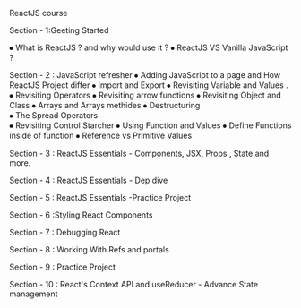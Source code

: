 ReactJS course

Section - 1:Geeting Started 

⦁	What is ReactJS ? and why would use it ?
⦁	ReactJS VS Vanilla JavaScript ?

Section - 2 : JavaScript  refresher 
⦁	Adding JavaScript to a page and How ReactJS Project differ 
⦁	Import and Export 
⦁	Revisiting Variable and Values .
⦁	Revisiting Operators
⦁	Revisiting arrow functions 
⦁	Revisiting Object and Class
⦁	Arrays and Arrays methides
⦁	Destructuring  
⦁	The Spread Operators   
⦁	Revisiting Control Starcher
⦁	Using Function and Values 
⦁	Define Functions inside of function 
⦁	Reference vs Primitive Values     

Section - 3 : ReactJS  Essentials - Components, JSX, Props , State and more.


Section - 4 : ReactJS  Essentials - Dep dive 

Section - 5 : ReactJS  Essentials -Practice Project 

Section - 6 :Styling React Components 

Section - 7 : Debugging React  

Section - 8 : Working With Refs and portals 

Section - 9 : Practice Project

Section - 10 : React's Context API and useReducer - Advance State management  
